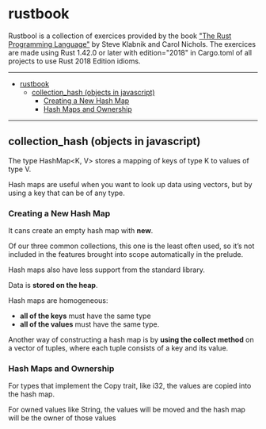 # rustbook
Rustbool is a collection of exercices provided by the book ["The Rust Programming Language"](https://doc.rust-lang.org/book/title-page.html) by Steve Klabnik and Carol Nichols.
The exercices are made using Rust 1.42.0 or later with edition="2018" in Cargo.toml of all projects to use Rust 2018 Edition idioms. 

----
- [rustbook](#rustbook)
  - [collection_hash (objects in javascript)](#collection_hash-objects-in-javascript)
    - [Creating a New Hash Map](#creating-a-new-hash-map)
    - [Hash Maps and Ownership](#hash-maps-and-ownership)

----

## collection_hash (objects in javascript)

The type HashMap<K, V> stores a mapping of keys of type K to values of type V.

Hash maps are useful when you want to look up data using vectors, but by using a key that can be of any type.

### Creating a New Hash Map

It cans create an empty hash map with **new**.

Of our three common collections, this one is the least often used, so it’s not included in the features brought into scope automatically in the prelude. 

Hash maps also have less support from the standard library.

Data is **stored on the heap**. 

Hash maps are homogeneous: 
 - **all of the keys** must have the same type
 - **all of the values** must have the same type.

Another way of constructing a hash map is by **using the collect method** on a vector of tuples, where each tuple consists of a key and its value.

### Hash Maps and Ownership

For types that implement the Copy trait, like i32, the values are copied into the hash map.

For owned values like String, the values will be moved and the hash map will be the owner of those values







